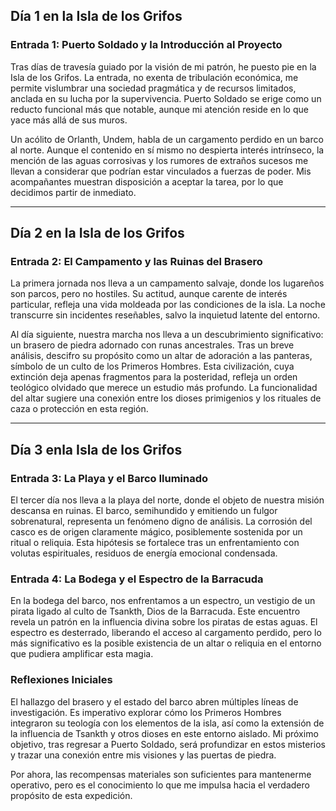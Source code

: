 ## Día 1 en la Isla de los Grifos
### Entrada 1: Puerto Soldado y la Introducción al Proyecto
 
 Tras días de travesía guiado por la visión de mi patrón, he puesto pie en la Isla de los Grifos. La
 entrada, no exenta de tribulación económica, me permite vislumbrar una sociedad pragmática y de recursos limitados, anclada en su lucha por la supervivencia. Puerto Soldado se erige como un reducto funcional más que notable, aunque mi atención reside en lo que yace más allá de sus muros. 
 
 Un acólito de Orlanth, Undem, habla de un cargamento perdido en un barco al norte. Aunque el contenido en sí mismo no despierta interés intrínseco, la mención de las aguas corrosivas y los rumores de extraños sucesos me llevan a considerar que podrían estar vinculados a fuerzas de poder. Mis acompañantes muestran disposición a aceptar la tarea, por lo que decidimos partir de inmediato.

 ---
 
## Día 2 en la Isla de los Grifos
### Entrada 2: El Campamento y las Ruinas del Brasero
 
 La primera jornada nos lleva a un campamento salvaje, donde los lugareños son parcos, pero no hostiles. Su actitud, aunque carente de interés particular, refleja una vida moldeada por las
 condiciones de la isla. La noche transcurre sin incidentes reseñables, salvo la inquietud latente del entorno.
 
 Al día siguiente, nuestra marcha nos lleva a un descubrimiento significativo: un brasero de piedra adornado con runas ancestrales. Tras un breve análisis, descifro su propósito como un altar de adoración a las panteras, símbolo de un culto de los Primeros Hombres. Esta civilización, cuya extinción deja apenas fragmentos para la posteridad, refleja un orden teológico olvidado que merece un estudio más profundo. La funcionalidad del altar sugiere una conexión entre los dioses primigenios y los rituales de caza o protección en esta región.
 
---
 
## Día 3 enla Isla de los Grifos
### Entrada 3: La Playa y el Barco Iluminado
 
 El tercer día nos lleva a la playa del norte, donde el objeto de nuestra misión descansa en ruinas. El barco, semihundido y emitiendo un fulgor sobrenatural, representa un fenómeno digno de análisis. La corrosión del casco es de origen claramente mágico, posiblemente sostenida por un ritual o reliquia. Esta hipótesis se fortalece tras un enfrentamiento con volutas espirituales, residuos de energía
 emocional condensada.

### Entrada 4: La Bodega y el Espectro de la Barracuda
 
 En la bodega del barco, nos enfrentamos a un espectro, un vestigio de un pirata ligado al culto de Tsankth, Dios de la Barracuda. Este encuentro revela un patrón en la influencia divina sobre los piratas de estas aguas. El espectro es desterrado, liberando el acceso al cargamento perdido, pero lo más significativo es la posible existencia de un altar o reliquia en el entorno que pudiera amplificar esta magia.
 
### Reflexiones Iniciales
 
 El hallazgo del brasero y el estado del barco abren múltiples líneas de investigación. Es imperativo explorar cómo los Primeros Hombres integraron su teología con los elementos de la isla, así como la extensión de la influencia de Tsankth y otros dioses en este entorno aislado. Mi próximo objetivo, tras regresar a Puerto Soldado, será profundizar en estos misterios y trazar una conexión entre mis visiones y las puertas de piedra.
 
 Por ahora, las recompensas materiales son suficientes para mantenerme operativo, pero es el
 conocimiento lo que me impulsa hacia el verdadero propósito de esta expedición.